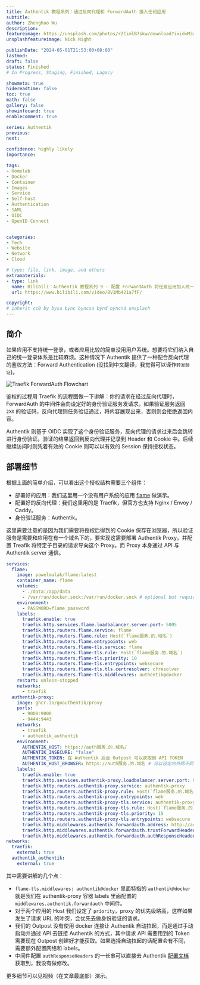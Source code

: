 ```yaml
---
title: Authentik 教程系列：通过反向代理和 ForwardAuth 接入任何应用
subtitle: 
author: Zhenghao Wu
description: 
featureimage: https://unsplash.com/photos/rZCimlB7skw/download?ixid=M3wxMjA3fDB8MXxzZWFyY2h8Mjd8fGZvcndhcmR8ZW58MHx8fHwxNzE0NDg5NzIyfDA&force=true&w=2400
unsplashfeatureimage: Nick Night

publishDate: "2024-05-01T21:53:00+08:00"
lastmod: 
draft: false
status: Finished
# In Progress, Staging, Finished, Lagacy

showmeta: true
hidereadtime: false
toc: true
math: false
gallery: false
showinfocard: true
enablecomment: true

series: Authentik
previous:
next:

confidence: highly likely
importance: 

tags:
- Homelab
- Docker
- Container
- Images
- Service
- Self-host
- Authentication
- SAML
- OIDC
- OpenID Connect


categories:
- Tech
- Website
- Network
- Cloud

# type: file, link, image, and others
extramaterials:
- type: link
  name: Bilibili：Authentik 教程系列 9 - 配置 ForwardAuth 将任意应用加入统一登陆
  url: https://www.bilibili.com/video/BV1Mb421a7fF/

copyright: 
# inherit cc0 by bysa bync byncsa bynd byncnd unsplash
---
```


## 简介

如果应用不支持统一登录，或者应用比较的简单没用用户系统。想要将它们纳入自己的统一登录体系是比较麻烦。这种情况下 Authentik 提供了一种配合反向代理的鉴权方法：Forward Authentication (没找到中文翻译，我觉得可以译作`转发验证`)。

![Traefik ForwardAuth Flowchart](https://doc.traefik.io/traefik/assets/img/middleware/authforward.png)

鉴权的过程用 Traefik 的流程图做一下讲解：你的请求在经过反向代理时，ForwardAuth 的中间件会向设定好的身份验证服务发请求。如果验证服务返回 `2XX` 的验证码，反向代理则任务验证通过，将内容展现出来，否则则会拒绝返回内容。

Authentik 则基于 OIDC 实现了这个身份验证服务，反向代理的请求过来后会跳转进行身份验证。验证的结果返回到反向代理并记录到 Header 和 Cookie 中。后续继续访问时则凭着有效的 Cookie 则可以以有效的 Session 保持授权状态。

## 部署细节

根据上面的简单介绍，可以看出这个授权结构需要三个组件：

- 部署好的应用：我们这里用一个没有用户系统的应用 [flame](https://hub.docker.com/r/pawelmalak/flame) 做演示。
- 配置好的反向代理：我们这里用的是 Traefik，但官方也支持 Nginx / Envoy / Caddy。
- 身份验证服务：Authentik。

这里需要注意的是因为我们需要将授权后得到的 Cookie 保存在浏览器，所以验证服务是需要和应用在有一个域名下的，要实现这需要部署 Authentik Proxy，并配置 Treafik 将特定子目录的请求导向这个 Proxy。而 Proxy 本身通过 API 与 Authentik server 通信。

```yaml
services:
  flame:
    image: pawelmalak/flame:latest
    container_name: flame
    volumes:
      - ./data:/app/data
      - /var/run/docker.sock:/var/run/docker.sock # optional but required for Docker integration feature
    environment:
      - PASSWORD=flame_password
    labels:
      traefik.enable: true
      traefik.http.services.flame.loadbalancer.server.port: 5005
      traefik.http.routers.flame.service: flame
      traefik.http.routers.flame.rule: Host(`flame服务.的.域名`)
      traefik.http.routers.flame.entrypoints: web
      traefik.http.routers.flame-tls.service: flame
      traefik.http.routers.flame-tls.rule: Host(`flame服务.的.域名`)
      traefik.http.routers.flame-tls.priority: 10
      traefik.http.routers.flame-tls.entrypoints: websecure
      traefik.http.routers.flame-tls.tls.certresolver: cfresolver
      traefik.http.routers.flame-tls.middlewares: authentik@docker
    restart: unless-stopped
    networks:
      - traefik
  authentik-proxy:
    image: ghcr.io/goauthentik/proxy
    ports:
      - 9000:9000
      - 9444:9443
    networks:
      - traefik
      - authentik_authentik
    environment:
      AUTHENTIK_HOST: https://auth服务.的.域名/
      AUTHENTIK_INSECURE: "false"
      AUTHENTIK_TOKEN: 在 Authentik 后台 Outpost 可以获取到 API TOKEN
      AUTHENTIK_HOST_BROWSER: https://auth服务.的.域名 # 可以设定内外网不同的域名 
    labels:
      traefik.enable: true
      traefik.http.services.authentik-proxy.loadbalancer.server.port: 9000
      traefik.http.routers.authentik-proxy.service: authentik-proxy
      traefik.http.routers.authentik-proxy.rule: Host(`flame服务.的.域名`) && PathPrefix(`/outpost.goauthentik.io/`)
      traefik.http.routers.authentik-proxy.entrypoints: web
      traefik.http.routers.authentik-proxy-tls.service: authentik-proxy
      traefik.http.routers.authentik-proxy-tls.rule: Host(`flame服务.的.域名`) && PathPrefix(`/outpost.goauthentik.io/`)
      traefik.http.routers.authentik-proxy-tls.priority: 15
      traefik.http.routers.authentik-proxy-tls.entrypoints: websecure
      traefik.http.middlewares.authentik.forwardauth.address: http://authentik-proxy:9000/outpost.goauthentik.io/auth/traefik  # 这里写 Traefik 能访问到 Authentik Proxy 的网址。
      traefik.http.middlewares.authentik.forwardauth.trustForwardHeader: true
      traefik.http.middlewares.authentik.forwardauth.authResponseHeaders: X-authentik-username,X-authentik-groups,X-authentik-email,X-authentik-name,X-authentik-uid,X-authentik-jwt,X-authentik-meta-jwks,X-authentik-meta-outpost,X-authentik-meta-provider,X-authentik-meta-app,X-authentik-meta-version
networks:
  traefik:
    external: true
  authentik_authentik:
    external: true
```

其中需要讲解的几个点：

- `flame-tls.middlewares: authentik@docker` 里面特指的 `authentik@docker` 就是我们在 authentik-proxy 容器 labels 里面配置的 `middlewares.authentik.forwardauth` 中间件。
- 对于两个应用的 Host 我们设定了 `priority`，proxy 的优先级略高，这样如果发生了请求 URL 的冲突，会优先去做身份验证的请求。
- 我们的 Outpost 没有使用 docker 连接让 Authentik 自动拉起，而是通过手动启动并通过 API 去链接 Authentik 的方式，其中请求 API 需要用到的 Token 需要现在 Outpost 创建好才能获取。如果选择自动拉起的话配置会有不同，需要额外配置网络和 labels。
- 中间件配置 `authResponseHeaders` 的一长串可以直接去 Authentik [配置文档](https://docs.goauthentik.io/docs/providers/proxy/server_traefik)获取到，我没有做修改。

更多细节可以见视频（在文章最底部）演示。
